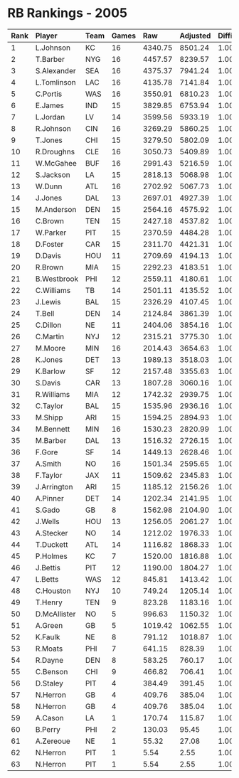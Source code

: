 # RB Rankings - 2005

| Rank | Player       | Team | Games | Raw     | Adjusted | Difficulty | Avg/Game | Typical | Consistency | Trend    |
| :----| :------------| :----| :-----| :-------| :--------| :----------| :--------| :-------| :-----------| :--------|
| 1    | L.Johnson    | KC   | 16    | 4340.75 | 8501.24  | 1.000      | 531.33   | 542.76  | 8/1/7       | +204.0%  |
| 2    | T.Barber     | NYG  | 16    | 4457.57 | 8239.57  | 1.000      | 514.97   | 541.20  | 9/3/4       | +78.9%   |
| 3    | S.Alexander  | SEA  | 16    | 4375.37 | 7941.24  | 1.000      | 496.33   | 478.78  | 5/2/9       | +66.2%   |
| 4    | L.Tomlinson  | LAC  | 16    | 4135.78 | 7141.84  | 1.000      | 446.36   | 450.04  | 9/1/6       | +113.4%  |
| 5    | C.Portis     | WAS  | 16    | 3550.91 | 6810.23  | 1.000      | 425.64   | 431.33  | 7/1/8       | +79.4%   |
| 6    | E.James      | IND  | 15    | 3829.85 | 6753.94  | 1.000      | 450.26   | 439.54  | 6/2/7       | +41.0%   |
| 7    | L.Jordan     | LV   | 14    | 3599.56 | 5933.19  | 1.000      | 423.80   | 423.06  | 5/3/6       | +53.0%   |
| 8    | R.Johnson    | CIN  | 16    | 3269.29 | 5860.25  | 1.000      | 366.27   | 397.27  | 10/1/5      | +116.7%  |
| 9    | T.Jones      | CHI  | 15    | 3279.50 | 5802.09  | 1.000      | 386.81   | 397.13  | 7/1/7       | +75.0%   |
| 10   | R.Droughns   | CLE  | 16    | 3050.73 | 5409.89  | 1.000      | 338.12   | 327.71  | 6/1/9       | +66.0%   |
| 11   | W.McGahee    | BUF  | 16    | 2991.43 | 5216.59  | 1.000      | 326.04   | 336.36  | 6/4/6       | +66.0%   |
| 12   | S.Jackson    | LA   | 15    | 2818.13 | 5068.98  | 1.000      | 337.93   | 345.29  | 9/0/6       | +99.5%   |
| 13   | W.Dunn       | ATL  | 16    | 2702.92 | 5067.73  | 1.000      | 316.73   | 329.15  | 8/3/5       | +80.1%   |
| 14   | J.Jones      | DAL  | 13    | 2697.01 | 4927.39  | 1.000      | 379.03   | 351.87  | 7/0/6       | +188.7%  |
| 15   | M.Anderson   | DEN  | 15    | 2564.16 | 4575.92  | 1.000      | 305.06   | 315.02  | 9/0/6       | +130.9%  |
| 16   | C.Brown      | TEN  | 15    | 2427.18 | 4537.82  | 1.000      | 302.52   | 267.19  | 7/0/8       | +172.2%  |
| 17   | W.Parker     | PIT  | 15    | 2370.59 | 4484.28  | 1.000      | 298.95   | 310.64  | 7/2/6       | +67.4%   |
| 18   | D.Foster     | CAR  | 15    | 2311.70 | 4421.31  | 1.000      | 294.75   | 279.03  | 7/3/5       | +76.1%   |
| 19   | D.Davis      | HOU  | 11    | 2709.69 | 4194.13  | 1.000      | 381.28   | 361.45  | 5/2/4       | INACTIVE |
| 20   | R.Brown      | MIA  | 15    | 2292.23 | 4183.51  | 1.000      | 278.90   | 258.89  | 8/0/7       | +125.5%  |
| 21   | B.Westbrook  | PHI  | 12    | 2559.11 | 4180.61  | 1.000      | 348.38   | 358.04  | 6/1/5       | INACTIVE |
| 22   | C.Williams   | TB   | 14    | 2501.11 | 4135.52  | 1.000      | 295.39   | 270.77  | 6/1/7       | +164.6%  |
| 23   | J.Lewis      | BAL  | 15    | 2326.29 | 4107.45  | 1.000      | 273.83   | 268.09  | 8/0/7       | +81.0%   |
| 24   | T.Bell       | DEN  | 14    | 2124.84 | 3861.39  | 1.000      | 275.81   | 275.40  | 9/1/4       | +137.9%  |
| 25   | C.Dillon     | NE   | 11    | 2404.06 | 3854.16  | 1.000      | 350.38   | 375.86  | 8/0/3       | +71.9%   |
| 26   | C.Martin     | NYJ  | 12    | 2315.21 | 3775.30  | 1.000      | 314.61   | 313.85  | 6/3/3       | INACTIVE |
| 27   | M.Moore      | MIN  | 16    | 2014.43 | 3654.63  | 1.000      | 228.41   | 250.40  | 7/2/7       | +329.3%  |
| 28   | K.Jones      | DET  | 13    | 1989.13 | 3518.03  | 1.000      | 270.62   | 279.56  | 7/0/6       | +170.6%  |
| 29   | K.Barlow     | SF   | 12    | 2157.48 | 3355.63  | 1.000      | 279.64   | 243.53  | 6/0/6       | INACTIVE |
| 30   | S.Davis      | CAR  | 13    | 1807.28 | 3060.16  | 1.000      | 235.40   | 189.94  | 5/0/8       | INACTIVE |
| 31   | R.Williams   | MIA  | 12    | 1742.32 | 2939.75  | 1.000      | 244.98   | 253.93  | 7/1/4       | +144.1%  |
| 32   | C.Taylor     | BAL  | 15    | 1535.96 | 2936.16  | 1.000      | 195.74   | 170.55  | 6/0/9       | +174.7%  |
| 33   | M.Shipp      | ARI  | 15    | 1594.25 | 2894.93  | 1.000      | 193.00   | 186.50  | 6/3/6       | +117.5%  |
| 34   | M.Bennett    | MIN  | 16    | 1530.23 | 2820.99  | 1.000      | 176.31   | 195.63  | 9/2/5       | +588.5%  |
| 35   | M.Barber     | DAL  | 13    | 1516.32 | 2726.15  | 1.000      | 209.70   | 219.86  | 8/0/5       | +369.7%  |
| 36   | F.Gore       | SF   | 14    | 1449.13 | 2628.46  | 1.000      | 187.75   | 193.36  | 7/0/7       | +219.6%  |
| 37   | A.Smith      | NO   | 16    | 1501.34 | 2595.65  | 1.000      | 162.23   | 163.43  | 9/1/6       | +239.1%  |
| 38   | F.Taylor     | JAX  | 11    | 1509.62 | 2345.83  | 1.000      | 213.26   | 202.98  | 4/1/6       | +184.2%  |
| 39   | J.Arrington  | ARI  | 15    | 1185.12 | 2156.26  | 1.000      | 143.75   | 133.93  | 6/4/5       | +141.8%  |
| 40   | A.Pinner     | DET  | 14    | 1202.34 | 2141.95  | 1.000      | 153.00   | 145.97  | 7/0/7       | +338.9%  |
| 41   | S.Gado       | GB   | 8     | 1562.98 | 2104.90  | 1.000      | 263.11   | 244.22  | 3/0/5       | +198.8%  |
| 42   | J.Wells      | HOU  | 13    | 1256.05 | 2061.27  | 1.000      | 158.56   | 184.10  | 9/0/4       | +726.4%  |
| 43   | A.Stecker    | NO   | 14    | 1212.02 | 1976.33  | 1.000      | 141.17   | 155.68  | 8/0/6       | +225.4%  |
| 44   | T.Duckett    | ATL  | 14    | 1116.82 | 1868.33  | 1.000      | 133.45   | 120.86  | 6/2/6       | +218.0%  |
| 45   | P.Holmes     | KC   | 7     | 1520.00 | 1816.88  | 1.000      | 259.55   | 232.74  | 3/0/4       | INACTIVE |
| 46   | J.Bettis     | PIT  | 12    | 1190.00 | 1804.27  | 1.000      | 150.36   | 191.46  | 8/1/3       | +351.2%  |
| 47   | L.Betts      | WAS  | 12    | 845.81  | 1413.42  | 1.000      | 117.78   | 132.09  | 8/0/4       | +208.9%  |
| 48   | C.Houston    | NYJ  | 10    | 749.24  | 1205.14  | 1.000      | 120.51   | 126.61  | 6/0/4       | +875.9%  |
| 49   | T.Henry      | TEN  | 9     | 823.28  | 1183.16  | 1.000      | 131.46   | 148.96  | 5/0/4       | +193.3%  |
| 50   | D.McAllister | NO   | 5     | 996.63  | 1150.32  | 1.000      | 230.06   | 211.21  | 2/0/3       | INACTIVE |
| 51   | A.Green      | GB   | 5     | 1019.42 | 1062.55  | 1.000      | 212.51   | 230.98  | 3/0/2       | INACTIVE |
| 52   | K.Faulk      | NE   | 8     | 791.12  | 1018.87  | 1.000      | 127.36   | 137.20  | 4/0/4       | +138.9%  |
| 53   | R.Moats      | PHI  | 7     | 641.15  | 828.39   | 1.000      | 118.34   | 117.34  | 5/0/2       | +400.7%  |
| 54   | R.Dayne      | DEN  | 8     | 583.25  | 760.17   | 1.000      | 95.02    | 112.75  | 6/0/2       | +439.1%  |
| 55   | C.Benson     | CHI  | 9     | 466.82  | 706.41   | 1.000      | 78.49    | 67.17   | 3/0/6       | +259.3%  |
| 56   | D.Staley     | PIT  | 4     | 384.49  | 391.45   | 1.000      | 97.86    | 125.09  | 2/1/1       | INACTIVE |
| 57   | N.Herron     | GB   | 4     | 409.76  | 385.04   | 1.000      | 96.26    | 38.97   | 3/0/2       | N/A      |
| 58   | N.Herron     | GB   | 4     | 409.76  | 385.04   | 1.000      | 96.26    | 38.97   | 3/0/2       | N/A      |
| 59   | A.Cason      | LA   | 1     | 170.74  | 115.87   | 1.000      | 115.87   | 115.87  | 0/1/0       | N/A      |
| 60   | B.Perry      | PHI  | 2     | 130.03  | 95.45    | 1.000      | 47.72    | 47.72   | 1/0/1       | N/A      |
| 61   | A.Zereoue    | NE   | 1     | 55.32   | 27.08    | 1.000      | 27.08    | 27.08   | 0/1/0       | INACTIVE |
| 62   | N.Herron     | PIT  | 1     | 5.54    | 2.55     | 1.000      | 2.55     | 38.97   | 3/0/2       | N/A      |
| 63   | N.Herron     | PIT  | 1     | 5.54    | 2.55     | 1.000      | 2.55     | 38.97   | 3/0/2       | N/A      |


